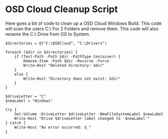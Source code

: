 # OSD Cloud Cleanup Script
Here goes a bit of code to clean up a OSD Cloud Windows Build. This code will scan the users C:\ For 2 Folders and remove them.
This code will also rename the C:\ Drive from OS to System. 

```
$directories = @("C:\OSDCloud", "C:\Drivers")

foreach ($dir in $directories) {
    if (Test-Path -Path $dir -PathType Container) {
        Remove-Item -Path $dir -Recurse -Force
        Write-Host "Deleted directory: $dir"
    }
    else {
        Write-Host "Directory does not exist: $dir"
    }
}

$driveLetter = "C"
$newLabel = "Windows"

try {
    Set-Volume -DriveLetter $driveLetter -NewFileSystemLabel $newLabel
    Write-Host "Drive $driveLetter label changed to '$newLabel'"
} catch {
    Write-Host "An error occurred: $_"
}

```
